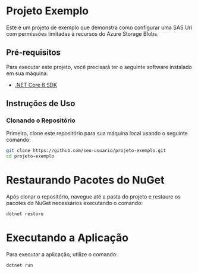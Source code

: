 # Projeto Exemplo

Este é um projeto de exemplo que demonstra como configurar uma SAS Uri com permissões limitadas à recursos do Azure Storage Blobs.

## Pré-requisitos

Para executar este projeto, você precisará ter o seguinte software instalado em sua máquina:

- [.NET Core 8 SDK](https://dotnet.microsoft.com/download/dotnet/8.0)

## Instruções de Uso

### Clonando o Repositório

Primeiro, clone este repositório para sua máquina local usando o seguinte comando:

```bash
git clone https://github.com/seu-usuario/projeto-exemplo.git
cd projeto-exemplo
```
# Restaurando Pacotes do NuGet

Após clonar o repositório, navegue até a pasta do projeto e restaure os pacotes do NuGet necessários executando o comando:

```bash
dotnet restore
```

# Executando a Aplicação
Para executar a aplicação, utilize o comando:

```bash
dotnet run
```

